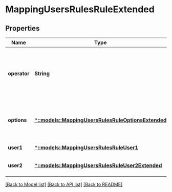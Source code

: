 # MappingUsersRulesRuleExtended

## Properties
Name | Type | Description | Notes
------------ | ------------- | ------------- | -------------
**operator** | **String** | Specifies the operator to make rules on specified users or groups. | [optional] [default to null]
**options** | [***::models::MappingUsersRulesRuleOptionsExtended**](MappingUsersRulesRuleOptionsExtended.md) | Specifies the properties for user mapping rules. | [optional] [default to null]
**user1** | [***::models::MappingUsersRulesRuleUser1**](MappingUsersRulesRuleUser1.md) |  | [default to null]
**user2** | [***::models::MappingUsersRulesRuleUser2Extended**](MappingUsersRulesRuleUser2Extended.md) |  | [optional] [default to null]

[[Back to Model list]](../README.md#documentation-for-models) [[Back to API list]](../README.md#documentation-for-api-endpoints) [[Back to README]](../README.md)


